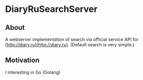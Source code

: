 # DiaryRuSearchServer

## About

A webserver implementation of search via official service API for [http://diary.ru](http://diary.ru).
(Default search is very simple.)

## Motivation

I interesting in Go (Golang)